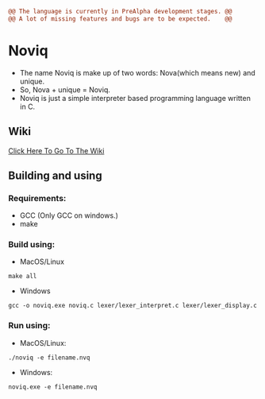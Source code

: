 ```diff
@@ The language is currently in PreAlpha development stages. @@
@@ A lot of missing features and bugs are to be expected.    @@
```
# Noviq
- The name Noviq is make up of two words: Nova(which means new) and unique.
- So, Nova + unique = Noviq.
- Noviq is just a simple interpreter based programming language written in C.

## Wiki
[Click Here To Go To The Wiki](https://coredex-source.github.io/Noviq-site/wiki/introduction.html)

## Building and using
### Requirements:
  - GCC (Only GCC on windows.)
  - make
### Build using:
- MacOS/Linux
```
make all
```
- Windows
```
gcc -o noviq.exe noviq.c lexer/lexer_interpret.c lexer/lexer_display.c
```
### Run using:
- MacOS/Linux:
```
./noviq -e filename.nvq
```
- Windows:
```
noviq.exe -e filename.nvq
```
